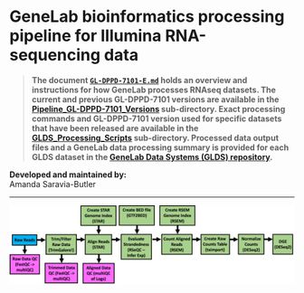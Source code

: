 # GeneLab bioinformatics processing pipeline for Illumina RNA-sequencing data

> **The document [`GL-DPPD-7101-E.md`](Pipeline_GL-DPPD-7101_Versions/GL-DPPD-7101-E.md) holds an overview and instructions for how GeneLab processes RNAseq datasets. The current and previous GL-DPPD-7101 versions are available in the [Pipeline_GL-DPPD-7101_Versions](Pipeline_GL-DPPD-7101_Versions) sub-directory. Exact processing commands and GL-DPPD-7101 version used for specific datasets that have been released are available in the [GLDS_Processing_Scripts](GLDS_Processing_Scripts) sub-directory. Processed data output files and a GeneLab data processing summary is provided for each GLDS dataset in the [GeneLab Data Systems (GLDS) repository](https://genelab-data.ndc.nasa.gov/genelab/projects).**  

**Developed and maintained by:**  
Amanda Saravia-Butler

---

<img src="images/RNAseq_pipeline_diagram.png" align="center" alt=""/>
